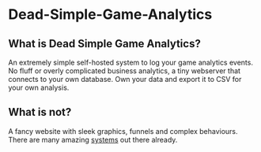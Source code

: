 # Dead-Simple-Game-Analytics

## What is Dead Simple Game Analytics?

An extremely simple self-hosted system to log your game analytics events. No fluff or overly complicated business analytics, a tiny webserver that connects to your own database.
Own your data and export it to CSV for your own analysis.

## What is not?

A fancy website with sleek graphics, funnels and complex behaviours. There are many amazing [systems](https://github.com/0xnr/awesome-analytics) out there already.


